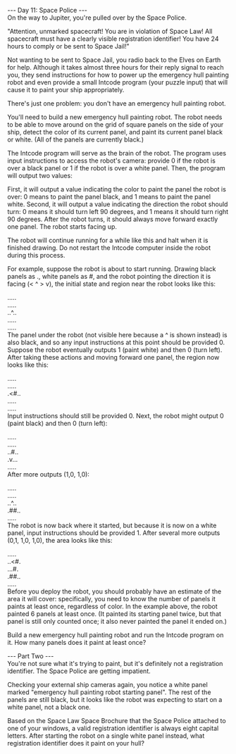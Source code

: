 --- Day 11: Space Police ---  
On the way to Jupiter, you're pulled over by the Space Police.

"Attention, unmarked spacecraft! You are in violation of Space Law! All spacecraft must have a clearly visible registration identifier! You have 24 hours to comply or be sent to Space Jail!"

Not wanting to be sent to Space Jail, you radio back to the Elves on Earth for help. Although it takes almost three hours for their reply signal to reach you, they send instructions for how to power up the emergency hull painting robot and even provide a small Intcode program (your puzzle input) that will cause it to paint your ship appropriately.

There's just one problem: you don't have an emergency hull painting robot.

You'll need to build a new emergency hull painting robot. The robot needs to be able to move around on the grid of square panels on the side of your ship, detect the color of its current panel, and paint its current panel black or white. (All of the panels are currently black.)

The Intcode program will serve as the brain of the robot. The program uses input instructions to access the robot's camera: provide 0 if the robot is over a black panel or 1 if the robot is over a white panel. Then, the program will output two values:

First, it will output a value indicating the color to paint the panel the robot is over: 0 means to paint the panel black, and 1 means to paint the panel white.
Second, it will output a value indicating the direction the robot should turn: 0 means it should turn left 90 degrees, and 1 means it should turn right 90 degrees.
After the robot turns, it should always move forward exactly one panel. The robot starts facing up.

The robot will continue running for a while like this and halt when it is finished drawing. Do not restart the Intcode computer inside the robot during this process.

For example, suppose the robot is about to start running. Drawing black panels as ., white panels as #, and the robot pointing the direction it is facing (< ^ > v), the initial state and region near the robot looks like this:

.....  
.....  
..^..  
.....  
.....  
The panel under the robot (not visible here because a ^ is shown instead) is also black, and so any input instructions at this point should be provided 0. Suppose the robot eventually outputs 1 (paint white) and then 0 (turn left). After taking these actions and moving forward one panel, the region now looks like this:

.....  
.....  
.<#..  
.....  
.....  
Input instructions should still be provided 0. Next, the robot might output 0 (paint black) and then 0 (turn left):

.....  
.....  
..#..  
.v...  
.....  
After more outputs (1,0, 1,0):  

.....  
.....  
..^..  
.##..  
.....  
The robot is now back where it started, but because it is now on a white panel, input instructions should be provided 1. After several more outputs (0,1, 1,0, 1,0), the area looks like this:

.....  
..<#.  
...#.  
.##..  
.....  
Before you deploy the robot, you should probably have an estimate of the area it will cover: specifically, you need to know the number of panels it paints at least once, regardless of color. In the example above, the robot painted 6 panels at least once. (It painted its starting panel twice, but that panel is still only counted once; it also never painted the panel it ended on.)

Build a new emergency hull painting robot and run the Intcode program on it. How many panels does it paint at least once?

--- Part Two ---  
You're not sure what it's trying to paint, but it's definitely not a registration identifier. The Space Police are getting impatient.

Checking your external ship cameras again, you notice a white panel marked "emergency hull painting robot starting panel". The rest of the panels are still black, but it looks like the robot was expecting to start on a white panel, not a black one.

Based on the Space Law Space Brochure that the Space Police attached to one of your windows, a valid registration identifier is always eight capital letters. After starting the robot on a single white panel instead, what registration identifier does it paint on your hull?
